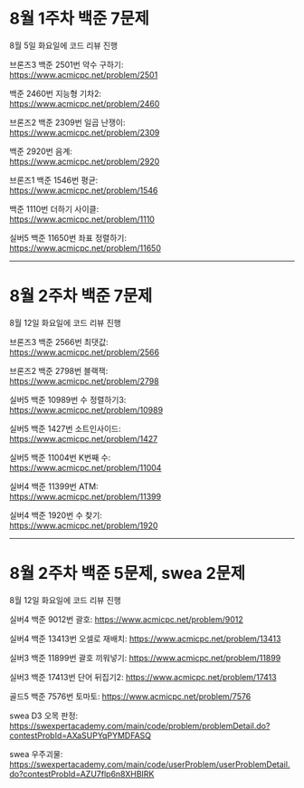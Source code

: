 # 8월 1주차 백준 7문제  
8월 5일 화요일에 코드 리뷰 진행  

브론즈3
백준 2501번 약수 구하기:  
https://www.acmicpc.net/problem/2501

백준 2460번 지능형 기차2:  
https://www.acmicpc.net/problem/2460

브론즈2
백준 2309번 일곱 난쟁이:  
https://www.acmicpc.net/problem/2309

백준 2920번 음계:  
https://www.acmicpc.net/problem/2920

브론즈1
백준 1546번 평균:  
https://www.acmicpc.net/problem/1546

백준 1110번 더하기 사이클:  
https://www.acmicpc.net/problem/1110

실버5
백준 11650번 좌표 정렬하기:  
https://www.acmicpc.net/problem/11650

---
# 8월 2주차 백준 7문제 
8월 12일 화요일에 코드 리뷰 진행

브론즈3 
백준 2566번 최댓값:  
https://www.acmicpc.net/problem/2566

브론즈2
백준 2798번 블랙잭:  
https://www.acmicpc.net/problem/2798

실버5
백준 10989번 수 정렬하기3:  
https://www.acmicpc.net/problem/10989

실버5
백준 1427번 소트인사이드:  
https://www.acmicpc.net/problem/1427

실버5
백준 11004번 K번째 수:  
https://www.acmicpc.net/problem/11004

실버4
백준 11399번 ATM:  
https://www.acmicpc.net/problem/11399

실버4
백준 1920번 수 찾기:  
https://www.acmicpc.net/problem/1920

---
# 8월 2주차 백준 5문제, swea 2문제
8월 12일 화요일에 코드 리뷰 진행

실버4
백준 9012번 괄호:
https://www.acmicpc.net/problem/9012

실버4
백준 13413번 오셀로 재배치:
https://www.acmicpc.net/problem/13413

실버3
백준 11899번 괄호 끼워넣기:
https://www.acmicpc.net/problem/11899

실버3
백준 17413번 단어 뒤집기2:
https://www.acmicpc.net/problem/17413

골드5
백준 7576번 토마토:
https://www.acmicpc.net/problem/7576

swea
D3 오목 판정:
https://swexpertacademy.com/main/code/problem/problemDetail.do?contestProbId=AXaSUPYqPYMDFASQ

swea
우주괴물:
https://swexpertacademy.com/main/code/userProblem/userProblemDetail.do?contestProbId=AZU7flp6n8XHBIRK